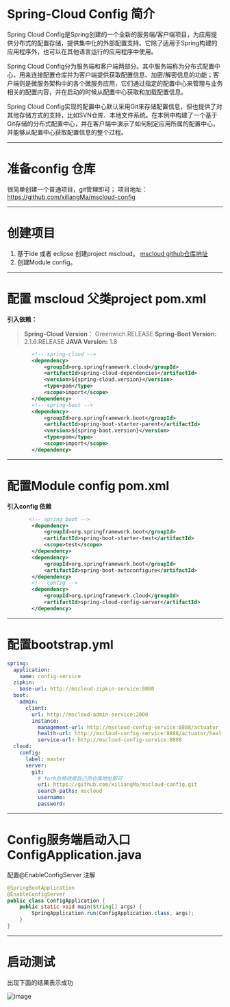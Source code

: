 # Spring-Cloud Config 简介
Spring Cloud Config是Spring创建的一个全新的服务端/客户端项目，为应用提供分布式的配置存储，提供集中化的外部配置支持。它除了适用于Spring构建的应用程序外，也可以在其他语言运行的应用程序中使用。

Spring Cloud Config分为服务端和客户端两部分。其中服务端称为分布式配置中心，用来连接配置仓库并为客户端提供获取配置信息、加密/解密信息的功能；客户端则是微服务架构中的各个微服务应用，它们通过指定的配置中心来管理与业务相关的配置内容，并在启动的时候从配置中心获取和加载配置信息。

Spring Cloud Config实现的配置中心默认采用Git来存储配置信息，但也提供了对其他存储方式的支持，比如SVN仓库、本地文件系统。在本例中构建了一个基于Git存储的分布式配置中心，并在客户端中演示了如何制定应用所属的配置中心，并能够从配置中心获取配置信息的整个过程。

------------

# 准备config 仓库
很简单创建一个普通项目，git管理即可；
项目地址：https://github.com/xiliangMa/mscloud-config

------------

# 创建项目
 1. 基于ide 或者 eclipse 创建project mscloud。 [mscloud github仓库地址](https://github.com/xiliangMa/mscloud "mscloud地址")
 2. 创建Module config。


------------

# 配置 mscloud 父类project pom.xml
**引入依赖：**
>  **Spring-Cloud Version**： Greenwich.RELEASE
>  **Spring-Boot Version:** 2.1.6.RELEASE
>  **JAVA Version:** 1.8

```xml
        <!-- spring-cloud -->
        <dependency>
            <groupId>org.springframework.cloud</groupId>
            <artifactId>spring-cloud-dependencies</artifactId>
            <version>${spring-cloud.version}</version>
            <type>pom</type>
            <scope>import</scope>
        </dependency>
        <!-- spring-boot -->
        <dependency>
            <groupId>org.springframework.boot</groupId>
            <artifactId>spring-boot-starter-parent</artifactId>
            <version>${spring-boot.version}</version>
            <type>pom</type>
            <scope>import</scope>
        </dependency>
```

------------

# 配置Module config pom.xml
**引入config 依赖**

```xml
       <!-- spring boot -->
        <dependency>
            <groupId>org.springframework.boot</groupId>
            <artifactId>spring-boot-starter-test</artifactId>
            <scope>test</scope>
        </dependency>
        <dependency>
            <groupId>org.springframework.boot</groupId>
            <artifactId>spring-boot-autoconfigure</artifactId>
        </dependency>
        <!-- config -->
        <dependency>
            <groupId>org.springframework.cloud</groupId>
            <artifactId>spring-cloud-config-server</artifactId>
        </dependency>
```

------------

# 配置bootstrap.yml
```yaml
spring:
  application:
    name: config-service
  zipkin:
    base-url: http://mscloud-zipkin-service:8080
  boot:
    admin:
      client:
        url: http://mscloud-admin-service:2000
        instance:
          management-url: http://mscloud-config-service:8888/actuator
          health-url: http://mscloud-config-service:8888/actuator/health
          service-url: http://mscloud-config-service:8888
  cloud:
    config:
      label: master
      server:
        git:
		  # fork后修改成自己的仓库地址即可
          uri: https://github.com/xiliangMa/mscloud-config.git
          search-paths: mscloud
          username:
          password:
```


------------

# Config服务端启动入口 ConfigApplication.java
配置@EnableConfigServer 注解

```java
@SpringBootApplication
@EnableConfigServer
public class ConfigApplication {
    public static void main(String[] args) {
        SpringApplication.run(ConfigApplication.class, args);
    }
}

```

------------
# 启动测试
出现下面的结果表示成功

![image](https://github.com/xiliangMa/mscloud/blob/master/images/Spring-Cloud/config-test.png)

